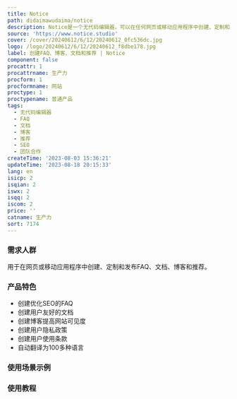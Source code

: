 ```yaml
---
title: Notice
path: didaimawudaima/notice
description: Notice是一个无代码编辑器，可以在任何网页或移动应用程序中创建、定制和实施FAQ、文档或博客。与团队合作，了解用户见解，提高SEO。
source: 'https://www.notice.studio'
cover: /cover/20240612/6/12/20240612_0fc536dc.jpg
logo: /logo/20240612/6/12/20240612_f8dbe178.jpg
label: 创建FAQ、博客、文档和推荐 | Notice
component: false
procattr: 1
procattrname: 生产力
procform: 1
procformname: 网站
proctype: 1
proctypename: 普通产品
tags:
  - 无代码编辑器
  - FAQ
  - 文档
  - 博客
  - 推荐
  - SEO
  - 团队合作
createTime: '2023-08-03 15:36:21'
updateTime: '2023-08-18 20:15:33'
lang: en
isicp: 2
isqian: 2
iswx: 2
isqq: 2
iscom: 2
price: ''
catname: 生产力
sort: 7174
---
```




### 需求人群
用于在网页或移动应用程序中创建、定制和发布FAQ、文档、博客和推荐。

### 产品特色
- 创建优化SEO的FAQ
- 创建用户友好的文档
- 创建博客提高网站可见度
- 创建用户隐私政策
- 创建用户使用条款
- 自动翻译为100多种语言

### 使用场景示例


### 使用教程


  
